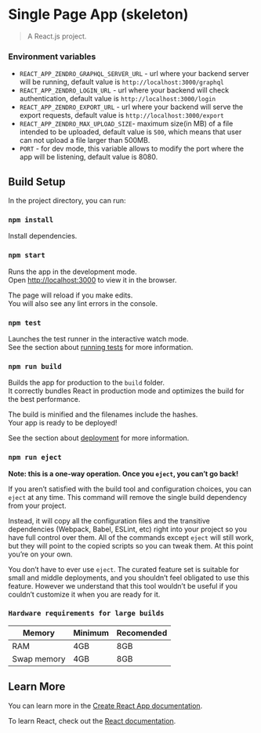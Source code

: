 # Single Page App (skeleton)

> A React.js project.

### Environment variables

* `REACT_APP_ZENDRO_GRAPHQL_SERVER_URL` - url where your backend server will be running, default value is `http://localhost:3000/graphql`
* `REACT_APP_ZENDRO_LOGIN_URL` - url where your backend will check authentication, default value is `http://localhost:3000/login`
* `REACT_APP_ZENDRO_EXPORT_URL` - url where your backend will serve the export requests, default value is `http://localhost:3000/export`
* `REACT_APP_ZENDRO_MAX_UPLOAD_SIZE`- maximum size(in MB) of a file intended to be uploaded, default value is `500`, which means that user can not upload a file larger than 500MB.
* `PORT` - for dev mode, this variable allows to modify the port where the app will be listening, default value is 8080.

## Build Setup

In the project directory, you can run:

### `npm install`

Install dependencies.

### `npm start`

Runs the app in the development mode.<br />
Open [http://localhost:3000](http://localhost:3000) to view it in the browser.

The page will reload if you make edits.<br />
You will also see any lint errors in the console.

### `npm test`

Launches the test runner in the interactive watch mode.<br />
See the section about [running tests](https://facebook.github.io/create-react-app/docs/running-tests) for more information.

### `npm run build`

Builds the app for production to the `build` folder.<br />
It correctly bundles React in production mode and optimizes the build for the best performance.

The build is minified and the filenames include the hashes.<br />
Your app is ready to be deployed!

See the section about [deployment](https://facebook.github.io/create-react-app/docs/deployment) for more information.

### `npm run eject`

**Note: this is a one-way operation. Once you `eject`, you can’t go back!**

If you aren’t satisfied with the build tool and configuration choices, you can `eject` at any time. This command will remove the single build dependency from your project.

Instead, it will copy all the configuration files and the transitive dependencies (Webpack, Babel, ESLint, etc) right into your project so you have full control over them. All of the commands except `eject` will still work, but they will point to the copied scripts so you can tweak them. At this point you’re on your own.

You don’t have to ever use `eject`. The curated feature set is suitable for small and middle deployments, and you shouldn’t feel obligated to use this feature. However we understand that this tool wouldn’t be useful if you couldn’t customize it when you are ready for it.

### `Hardware requirements for large builds`

Memory | Minimum | Recomended
--- | --- | ---
RAM | 4GB | 8GB
Swap memory | 4GB | 8GB

## Learn More

You can learn more in the [Create React App documentation](https://facebook.github.io/create-react-app/docs/getting-started).

To learn React, check out the [React documentation](https://reactjs.org/).
